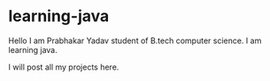 # learning-java

Hello I am Prabhakar Yadav student of B.tech computer science. I am learning java.


I will post all my projects here. 
